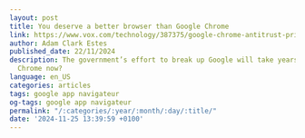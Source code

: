 ```yaml
---
layout: post
title: You deserve a better browser than Google Chrome
link: https://www.vox.com/technology/387375/google-chrome-antitrust-privacy-android
author: Adam Clark Estes
published_date: 22/11/2024
description: The government’s effort to break up Google will take years. Why not ditch
  Chrome now?
language: en_US
categories: articles
tags: google app navigateur
og-tags: google app navigateur
permalink: "/:categories/:year/:month/:day/:title/"
date: '2024-11-25 13:39:59 +0100'
---
```

